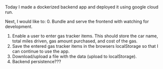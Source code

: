 Today I made a dockerized backend app and deployed it using google cloud run.

Next, I would like to:
0. Bundle and serve the frontend with watching for development.
1. Enable a user to enter gas tracker items. This should store the car name, total miles driven, gas amount purchased, and cost of the gas.
2. Save the entered gas tracker items in the browsers localStorage so that I can continue to use the app.
3. Download/upload a file with the data (upload to localStorage).
4. Backend persistence???
